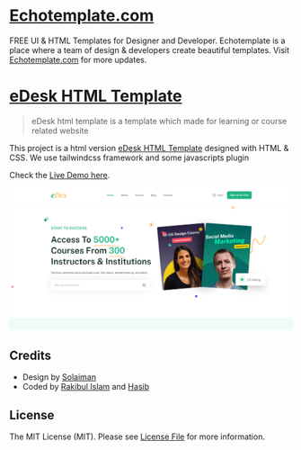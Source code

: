 # [Echotemplate.com](https://echotemplate.com)
FREE UI & HTML Templates for Designer and Developer. Echotemplate is a place where a team of design & developers create beautiful templates. Visit [Echotemplate.com](https://echotemplate.com) for more updates.

# [eDesk HTML Template](https://github.com/echotemplate/eDesk)

> eDesk html template is a template which made for learning or course related website

This project is a html version [eDesk HTML Template](http://echotemplate.com) designed with HTML & CSS. We use tailwindcss framework and some javascripts plugin

Check the [Live Demo here](https://github.com/echotemplate/eDesk/).

![](screenshot.png)

## Credits
- Design by [Solaiman](https://www.linkedin.com/in/)
- Coded by [Rakibul Islam](https://github.com/Rakib0101) and [Hasib](https://github.com)

## License
The MIT License (MIT). Please see [License File](LICENSE.md) for more information.
